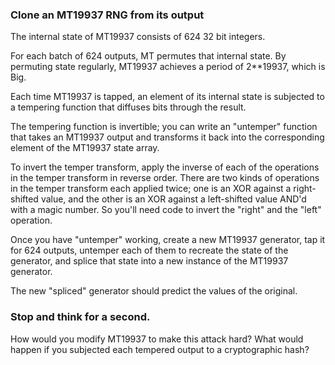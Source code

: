 ### Clone an MT19937 RNG from its output

The internal state of MT19937 consists of 624 32 bit integers.

For each batch of 624 outputs, MT permutes that internal state. By permuting
state regularly, MT19937 achieves a period of 2**19937, which is Big.

Each time MT19937 is tapped, an element of its internal state is subjected to
a tempering function that diffuses bits through the result.

The tempering function is invertible; you can write an "untemper" function
that takes an MT19937 output and transforms it back into the corresponding
element of the MT19937 state array.

To invert the temper transform, apply the inverse of each of the operations in
the temper transform in reverse order. There are two kinds of operations in
the temper transform each applied twice; one is an XOR against a right-shifted
value, and the other is an XOR against a left-shifted value AND'd with a magic
number. So you'll need code to invert the "right" and the "left" operation.

Once you have "untemper" working, create a new MT19937 generator, tap it for
624 outputs, untemper each of them to recreate the state of the generator, and
splice that state into a new instance of the MT19937 generator.

The new "spliced" generator should predict the values of the original.

### Stop and think for a second.

How would you modify MT19937 to make this attack hard? What would happen if
you subjected each tempered output to a cryptographic hash?
